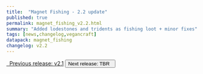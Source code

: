 ```yaml
---
title:  "Magnet Fishing - 2.2 update"
published: true
permalink: magnet_fishing_v2.2.html
summary: "Added lodestones and tridents as fishing loot + minor fixes"
tags: [news,changelog,vegancraft]
datapack: magnet_fishing
changelog: v2.2
---
```


<div class="btn-group">
    <a href="magnet_fishing_v2.1.html" role="button" class="btn btn-primary"><i class="fa fa-caret-left"></i>&nbsp; Previous release: v2.1</a>
    <button role="button" class="btn btn-default disabled">Next release: TBR &nbsp;<i class="fa fa-caret-right"></i> </button>
</div>